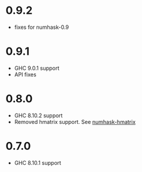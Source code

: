 0.9.2
==
* fixes for numhask-0.9

0.9.1
===
* GHC 9.0.1 support
* API fixes

0.8.0
=====

* GHC 8.10.2 support
* Removed hmatrix support. See [numhask-hmatrix](https://github.com/tonyday567/numhask-hmatrix)

0.7.0
=====

* GHC 8.10.1 support

